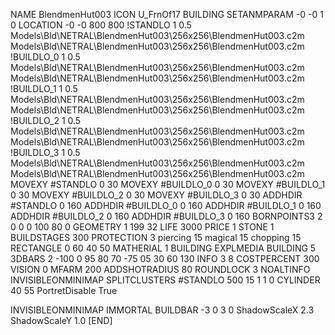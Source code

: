NAME BlendmenHut003
ICON U_FrnOf17
BUILDING
SETANMPARAM -0 -0 1 0
LOCATION -0 -0 800 800
!STANDLO      1 0.5 Models\Bld\NETRAL\BlendmenHut003\256x256\BlendmenHut003.c2m Models\Bld\NETRAL\BlendmenHut003\256x256\BlendmenHut003.c2m 
!BUILDLO_0    1 0.5 Models\Bld\NETRAL\BlendmenHut003\256x256\BlendmenHut003.c2m Models\Bld\NETRAL\BlendmenHut003\256x256\BlendmenHut003.c2m 
!BUILDLO_1    1 0.5 Models\Bld\NETRAL\BlendmenHut003\256x256\BlendmenHut003.c2m Models\Bld\NETRAL\BlendmenHut003\256x256\BlendmenHut003.c2m 
!BUILDLO_2    1 0.5 Models\Bld\NETRAL\BlendmenHut003\256x256\BlendmenHut003.c2m Models\Bld\NETRAL\BlendmenHut003\256x256\BlendmenHut003.c2m 
!BUILDLO_3    1 0.5 Models\Bld\NETRAL\BlendmenHut003\256x256\BlendmenHut003.c2m Models\Bld\NETRAL\BlendmenHut003\256x256\BlendmenHut003.c2m 
MOVEXY #STANDLO   0 30
MOVEXY #BUILDLO_0 0 30
MOVEXY #BUILDLO_1 0 30
MOVEXY #BUILDLO_2 0 30
MOVEXY #BUILDLO_3 0 30
ADDHDIR #STANDLO 0 160
ADDHDIR #BUILDLO_0 0 160
ADDHDIR #BUILDLO_1 0 160
ADDHDIR #BUILDLO_2 0 160
ADDHDIR #BUILDLO_3 0 160
BORNPOINTS3 2 0 0 0 100 80 0
GEOMETRY 1 199 32
LIFE     3000
PRICE 1 STONE 1
BUILDSTAGES 300
PROTECTION 3 piercing 15 magical 15 chopping 15
RECTANGLE    0 60 40 50
MATHERIAL 1 BUILDING
EXPLMEDIA BUILDING 5
3DBARS 2 -100 0 95 80 70 -75 05 30 60 130
INFO 3 8
COSTPERCENT 300
VISION 0
MFARM 200
ADDSHOTRADIUS 80
ROUNDLOCK 3
NOALTINFO
INVISIBLEONMINIMAP
SPLITCLUSTERS #STANDLO 500 15 1 1 0
CYLINDER 40 55
PortretDisable True

INVISIBLEONMINIMAP
IMMORTAL
BUILDBAR -3 0 3 0
ShadowScaleX 2.3
ShadowScaleY 1.0
[END]
